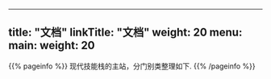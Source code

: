 
---
title: "文档"
linkTitle: "文档"
weight: 20
menu:
  main:
    weight: 20
---

{{% pageinfo %}}
现代技能栈的主站，分门别类整理如下.
{{% /pageinfo %}}
